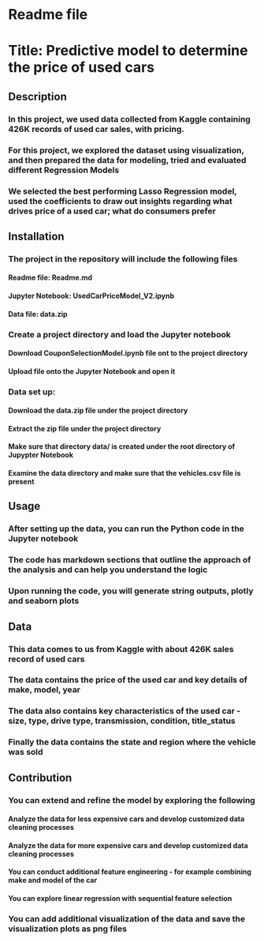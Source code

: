 # Readme file
# Title: Predictive model to determine the price of used cars

## Description
  ### In this project, we used data collected from Kaggle containing 426K records of used car sales, with pricing.
  ### For this project, we explored the dataset using visualization, and then prepared the data for modeling, tried and evaluated different Regression Models
  ### We selected the best performing Lasso Regression model, used the coefficients to draw out insights regarding what drives price of a used car; what do consumers prefer

## Installation

  ### The project in the repository will include the following files
  #### Readme file: Readme.md
  #### Jupyter Notebook: UsedCarPriceModel_V2.ipynb
  #### Data file: data.zip

  ### Create a project directory and load the Jupyter notebook
  #### Download CouponSelectionModel.ipynb file ont to the project directory
  #### Upload file onto the Jupyter Notebook and open it

  ### Data set up: 
  #### Download the data.zip file under the project directory
  #### Extract the zip file under the project directory
  #### Make sure that directory data/ is created under the root directory of Jupypter Notebook
  #### Examine the data directory and make sure that the vehicles.csv file is present


## Usage
  ### After setting up the data, you can run the Python code in the Jupyter notebook 
  ### The code has markdown sections that outline the approach of the analysis and can help you understand the logic
  ### Upon running the code, you will generate string outputs, plotly and seaborn plots

## Data
  ### This data comes to us from Kaggle with about 426K sales record of used cars
  ### The data contains the price of the used car and key details of make, model, year
  ### The data also contains key characteristics of the used car - size, type, drive type, transmission, condition, title_status
  ### Finally the data contains the state and region where the vehicle was sold

## Contribution
  ### You can extend and refine the model by exploring the following
  #### Analyze the data for less expensive cars and develop customized data cleaning processes
  #### Analyze the data for more expensive cars and develop customized data cleaning processes
  #### You can conduct additional feature engineering - for example combining make and model of the car
  #### You can explore linear regression with sequential feature selection
  ### You can add additional visualization of the data and save the visualization plots as png files 

